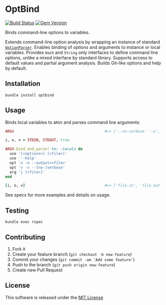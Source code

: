 # OptBind

[![Build Status](https://img.shields.io/travis/pavolzbell/optbind.svg)](https://travis-ci.org/pavolzbell/optbind)
[![Gem Version](https://img.shields.io/gem/v/optbind.svg)](https://badge.fury.io/gh/pavolzbell/optbind)

Binds command-line options to variables.

Extends command-line option analysis by wrapping an instance of standard [`OptionParser`](http://ruby-doc.org/stdlib-2.2.3/libdoc/optparse/rdoc/OptionParser.html).
Enables binding of options and arguments to instance or local variables. Provides `Hash` and `String` only interfaces
to define command line options, unlike a mixed interface by standard library. Supports access to default values and
partial argument analysis. Builds Git-like options and help by default. 

## Installation

    bundle install optbind

## Usage

Binds local variables to `ARGV` and parses command line arguments: 

```ruby
ARGV                                         #=> ['--no-verbose' '-o', 'file.out', 'file.in'] 

i, o, v = STDIN, STDOUT, true

ARGV.bind_and_parse! to: :locals do
  use '[<options>] [<file>]'
  use '--help'
  opt 'o -o --output=<file>'
  opt 'v -v --[no-]verbose'
  arg 'i [<file>]'
end

[i, o, v]                                    #=> ['file.in', 'file.out', false]
```

See specs for more examples and details on usage.

## Testing

    bundle exec rspec

## Contributing

1. Fork it
2. Create your feature branch (`git checkout -b new-feature`)
3. Commit your changes (`git commit -am 'Add some feature'`)
4. Push to the branch (`git push origin new-feature`)
5. Create new Pull Request

## License

This software is released under the [MIT License](LICENSE.md)
